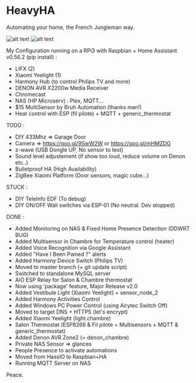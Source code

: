 # HeavyHA

Automating your home, the French Jungleman way.

![alt text](https://img11.hostingpics.net/pics/548310CaptureHA08102017.png)
![alt text](https://img11.hostingpics.net/pics/384676CaptureroomHA08102017.png)

My Configuration running on a RPi3 with Raspbian + Home Assistant v0.56.2 (pip install) :

- LIFX (2)
- Xiaomi Yeelight (1)
- Harmony Hub (to control Philips TV and more)
- DENON AVR X2200w Media Receiver
- Chromecast
- NAS (HP Microserv) : Plex, MQTT...
- $15 MultiSensor by Bruh Automation (thanks man!)
- Heat control with ESP (fil pilote) + MQTT + generic_thermostat

TODO :

- DIY 433Mhz => Garage Door
- Camera => https://goo.gl/9SwW2W or https://goo.gl/mHMZDG
- z-wave (USB Dongle UP, No sensor to test)
- Sound level adjustement (if show too loud, reduce volume on Denon etc..)
- Bulletproof HA (High Availability)
- ZigBee Xiaomi Platform (Door sensors, magic cube...)

STUCK :

- DIY TeleInfo EDF (To debug)
- DIY ON/OFF Wall switches via ESP-01 (No neutral. Dev stopped)

DONE :

- Added Monitoring on NAS & Fixed Home Presence Detection (DDWRT BUG)
- Added Multisensor in Chambre for Temperature control (heater)
- Added Voice Recognition via Google Assistant
- Added "Have I Been Pwned ?" alerts
- Added Harmony Device Switch (Philips TV)
- Moved to master branch (+ git update script)
- Switched to standalone MySQL server
- AIO ESP Relay for Salon & Chambre thermostat
- Now using 'package' feature, Major Release v2.0
- Added Vestibule Light (Xiaomi Yeelight) + sensor_node_2
- Added Harmony Activities Control
- Added Windows PC Power Control (using Airytec Switch Off)
- Moved to target DNS + HTTPS (let's encrypt)
- Added Xiaomi Yeelight (light.chambre)
- Salon Thermostat (ESP8266 & Fil pilote + Multisensors + MQTT & generic_thermostat)
- Added Denon AVR Zone2 (= denon_chambre)
- Private NAS Sensor => glances
- People Presence to activate automations
- Moved from HassIO to Raspbian+HA
- Running MQTT Server on NAS

Peace.